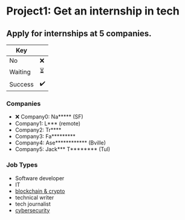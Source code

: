 
# Project1: Get an internship in tech 

## Apply for internships at 5 companies. 


|Key||
|------|-----|
| No | ❌ |
|Waiting| ⏳ |
|Success| ✔️ |

### Companies
* ❌ Company0: Na***** (SF)
* Company1: L*** (remote)
* Company2: Tr****
* Company3: Fa*********
* Company4: Ase************ (Bville)
* Company5: Jack*** T******** (Tul)

### Job Types
* Software developer
* IT
* [blockchain & crypto](https://www.indeed.com/jobs?q=Web3&start=10&vjk=0c004d8ac3f024be)
* technical writer
* tech journalist
* [cybersecurity](https://www.indeed.com/q-Cyber-Security-Internship-jobs.html?vjk=d75291caae685c8e)
